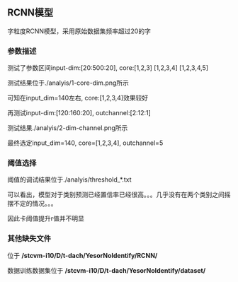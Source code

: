 ##	RCNN模型

字粒度RCNN模型，采用原始数据集频率超过20的字

###	参数描述

测试了参数区间input-dim:[20:500:20], core:[1,2,3] [1,2,3,4] [1,2,3,4,5]

测试结果位于./analyis/1-core-dim.png所示

可知在input_dim=140左右, core:[1,2,3,4]效果较好

再测试input-dim:[120:160:20], outchannel:[2:12:1]

测试结果./analyis/2-dim-channel.png所示

最终选定input_dim=140, core=[1,2,3,4], outchannel=5

###	阈值选择

阈值的调试结果位于./analyis/threshold_\*.txt

可以看出，模型对于类别预测已经置信率已经很高。。。几乎没有在两个类别之间摇摆不定的情况。。。

因此卡阈值提升r值并不明显

###	其他缺失文件

位于 **/stcvm-i10/D/t-dach/YesorNoIdentify/RCNN/** 

数据训练数据集位于 **/stcvm-i10/D/t-dach/YesorNoIdentify/dataset/** 
